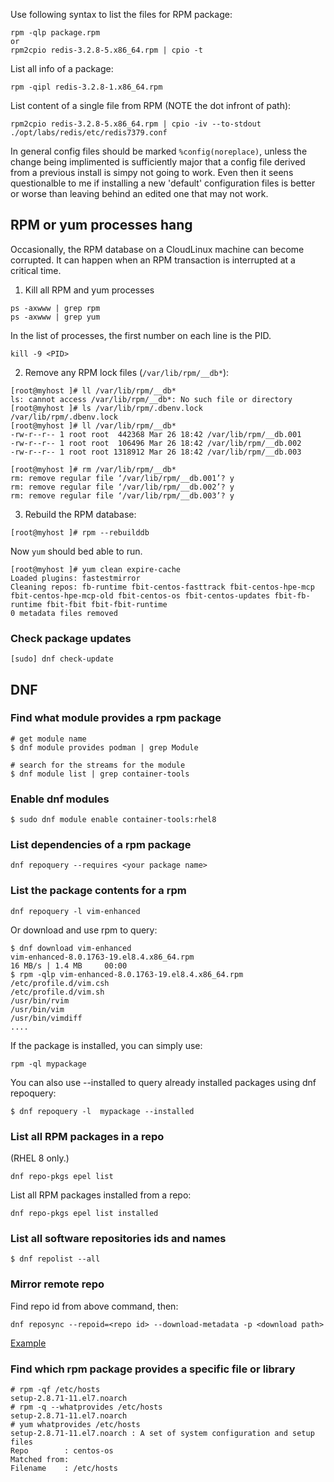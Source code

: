 Use following syntax to list the files for RPM package:

    rpm -qlp package.rpm
    or
    rpm2cpio redis-3.2.8-5.x86_64.rpm | cpio -t

List all info of a package:

    rpm -qipl redis-3.2.8-1.x86_64.rpm

List content of a single file from RPM (NOTE the dot infront of path):

    rpm2cpio redis-3.2.8-5.x86_64.rpm | cpio -iv --to-stdout ./opt/labs/redis/etc/redis7379.conf

In general config files should be marked `%config(noreplace)`, unless the change being implimented is sufficiently major that a config file derived from a previous install is simpy not going to work. Even then it seens questionalble to me if installing a new 'default' configuration files is better or worse than leaving behind an edited one that may not work. 


## RPM or yum processes hang

Occasionally, the RPM database on a CloudLinux machine can become corrupted. It can happen when an RPM transaction is interrupted at a critical time. 

1. Kill all RPM and yum processes

```
ps -axwww | grep rpm
ps -axwww | grep yum
```

In the list of processes, the first number on each line is the PID. 

```
kill -9 <PID>
```

2. Remove any RPM lock files (`/var/lib/rpm/__db*`):

```
[root@myhost ]# ll /var/lib/rpm/__db*
ls: cannot access /var/lib/rpm/__db*: No such file or directory
[root@myhost ]# ls /var/lib/rpm/.dbenv.lock
/var/lib/rpm/.dbenv.lock
[root@myhost ]# ll /var/lib/rpm/__db*
-rw-r--r-- 1 root root  442368 Mar 26 18:42 /var/lib/rpm/__db.001
-rw-r--r-- 1 root root  106496 Mar 26 18:42 /var/lib/rpm/__db.002
-rw-r--r-- 1 root root 1318912 Mar 26 18:42 /var/lib/rpm/__db.003

[root@myhost ]# rm /var/lib/rpm/__db*
rm: remove regular file ‘/var/lib/rpm/__db.001’? y
rm: remove regular file ‘/var/lib/rpm/__db.002’? y
rm: remove regular file ‘/var/lib/rpm/__db.003’? y
```

3. Rebuild the RPM database:

```
[root@myhost ]# rpm --rebuilddb
```

Now `yum` should bed able to run.

```
[root@myhost ]# yum clean expire-cache
Loaded plugins: fastestmirror
Cleaning repos: fb-runtime fbit-centos-fasttrack fbit-centos-hpe-mcp fbit-centos-hpe-mcp-old fbit-centos-os fbit-centos-updates fbit-fb-runtime fbit-fbit fbit-fbit-runtime
0 metadata files removed
```
### Check package updates

```
[sudo] dnf check-update
```

## DNF

### Find what module provides a rpm package

```
# get module name
$ dnf module provides podman | grep Module

# search for the streams for the module
$ dnf module list | grep container-tools
```

### Enable dnf modules

```
$ sudo dnf module enable container-tools:rhel8
```

### List dependencies of a rpm package

```
dnf repoquery --requires <your package name>
```

### List the package contents for a rpm

```
dnf repoquery -l vim-enhanced
```

Or download and use rpm to query:

```
$ dnf download vim-enhanced
vim-enhanced-8.0.1763-19.el8.4.x86_64.rpm                                                                                    16 MB/s | 1.4 MB     00:00
$ rpm -qlp vim-enhanced-8.0.1763-19.el8.4.x86_64.rpm
/etc/profile.d/vim.csh
/etc/profile.d/vim.sh
/usr/bin/rvim
/usr/bin/vim
/usr/bin/vimdiff
....
```

If the package is installed, you can simply use: 

```
rpm -ql mypackage
```

You can also use --installed to query already installed packages using dnf repoquery:

```
$ dnf repoquery -l  mypackage --installed
```


### List all RPM packages in a repo

(RHEL 8 only.)

```
dnf repo-pkgs epel list
```

List  all RPM packages installed from a repo:
```
dnf repo-pkgs epel list installed
```

### List all software repositories ids and names

```
$ dnf repolist --all
```

### Mirror remote repo

Find repo id from above command, then:

```
dnf reposync --repoid=<repo id> --download-metadata -p <download path>
```

[Example](https://gist.github.com/gengwg/9eece444ca1757be307a7a7a32573279)


### Find which rpm package provides a specific file or library

```
# rpm -qf /etc/hosts
setup-2.8.71-11.el7.noarch
# rpm -q --whatprovides /etc/hosts
setup-2.8.71-11.el7.noarch
# yum whatprovides /etc/hosts
setup-2.8.71-11.el7.noarch : A set of system configuration and setup files
Repo        : centos-os
Matched from:
Filename    : /etc/hosts
```
